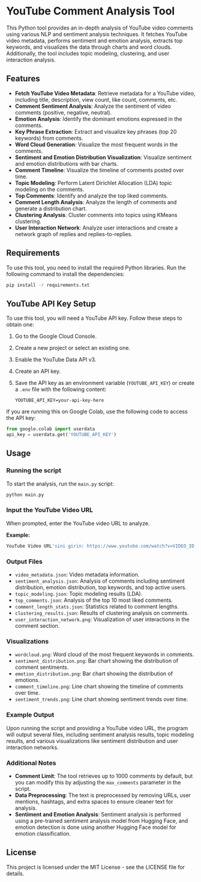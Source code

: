 # YouTube Comment Analysis Tool

This Python tool provides an in-depth analysis of YouTube video comments using various NLP and sentiment analysis techniques. It fetches YouTube video metadata, performs sentiment and emotion analysis, extracts top keywords, and visualizes the data through charts and word clouds. Additionally, the tool includes topic modeling, clustering, and user interaction analysis.

## Features

- **Fetch YouTube Video Metadata**: Retrieve metadata for a YouTube video, including title, description, view count, like count, comments, etc.
- **Comment Sentiment Analysis**: Analyze the sentiment of video comments (positive, negative, neutral).
- **Emotion Analysis**: Identify the dominant emotions expressed in the comments.
- **Key Phrase Extraction**: Extract and visualize key phrases (top 20 keywords) from comments.
- **Word Cloud Generation**: Visualize the most frequent words in the comments.
- **Sentiment and Emotion Distribution Visualization**: Visualize sentiment and emotion distributions with bar charts.
- **Comment Timeline**: Visualize the timeline of comments posted over time.
- **Topic Modeling**: Perform Latent Dirichlet Allocation (LDA) topic modeling on the comments.
- **Top Comments**: Identify and analyze the top liked comments.
- **Comment Length Analysis**: Analyze the length of comments and generate a distribution chart.
- **Clustering Analysis**: Cluster comments into topics using KMeans clustering.
- **User Interaction Network**: Analyze user interactions and create a network graph of replies and replies-to-replies.

## Requirements

To use this tool, you need to install the required Python libraries. Run the following command to install the dependencies:

```bash
pip install -r requirements.txt
```

## YouTube API Key Setup

To use this tool, you will need a YouTube API key. Follow these steps to obtain one:

1. Go to the Google Cloud Console.
2. Create a new project or select an existing one.
3. Enable the YouTube Data API v3.
4. Create an API key.
5. Save the API key as an environment variable (`YOUTUBE_API_KEY`) or create a `.env` file with the following content:

    ```plaintext
    YOUTUBE_API_KEY=your-api-key-here
    ```

If you are running this on Google Colab, use the following code to access the API key:

```python
from google.colab import userdata
api_key = userdata.get('YOUTUBE_API_KEY')
```

## Usage

### Running the script

To start the analysis, run the `main.py` script:

```bash
python main.py
```

### Input the YouTube Video URL

When prompted, enter the YouTube video URL to analyze.

**Example:**

```bash
YouTube Video URL'sini girin: https://www.youtube.com/watch?v=VIDEO_ID
```

### Output Files

- `video_metadata.json`: Video metadata information.
- `sentiment_analysis.json`: Analysis of comments including sentiment distribution, emotion distribution, top keywords, and top active users.
- `topic_modeling.json`: Topic modeling results (LDA).
- `top_comments.json`: Analysis of the top 10 most liked comments.
- `comment_length_stats.json`: Statistics related to comment lengths.
- `clustering_results.json`: Results of clustering analysis on comments.
- `user_interaction_network.png`: Visualization of user interactions in the comment section.

### Visualizations

- `wordcloud.png`: Word cloud of the most frequent keywords in comments.
- `sentiment_distribution.png`: Bar chart showing the distribution of comment sentiments.
- `emotion_distribution.png`: Bar chart showing the distribution of emotions.
- `comment_timeline.png`: Line chart showing the timeline of comments over time.
- `sentiment_trends.png`: Line chart showing sentiment trends over time.

### Example Output

Upon running the script and providing a YouTube video URL, the program will output several files, including sentiment analysis results, topic modeling results, and various visualizations like sentiment distribution and user interaction networks.

### Additional Notes

- **Comment Limit**: The tool retrieves up to 1000 comments by default, but you can modify this by adjusting the `max_comments` parameter in the script.
- **Data Preprocessing**: The text is preprocessed by removing URLs, user mentions, hashtags, and extra spaces to ensure cleaner text for analysis.
- **Sentiment and Emotion Analysis**: Sentiment analysis is performed using a pre-trained sentiment analysis model from Hugging Face, and emotion detection is done using another Hugging Face model for emotion classification.

## License

This project is licensed under the MIT License - see the LICENSE file for details.